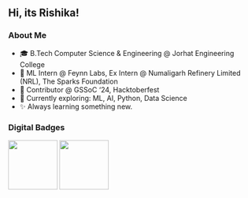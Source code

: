 ## Hi, its Rishika! 

### About Me
- 🎓 B.Tech Computer Science & Engineering @ Jorhat Engineering College
- 🔭 ML Intern @ Feynn Labs, Ex Intern @ Numaligarh Refinery Limited (NRL), The Sparks Foundation
- 🤖 Contributor @ GSSoC ‘24, Hacktoberfest
- 🌱 Currently exploring: ML, AI, Python, Data Science
- ✨ Always learning something new.

### Digital Badges

<img src="https://raw.githubusercontent.com/GSSoC24/Postman-Challenge/main/docs/assets/Postman%20White.png" width="100px" height="100px" /> <img src="https://github-production-user-asset-6210df.s3.amazonaws.com/30715153/334789435-f3045ade-446f-46d8-a730-05f9f2ca9ecf.png?X-Amz-Algorithm=AWS4-HMAC-SHA256&X-Amz-Credential=AKIAVCODYLSA53PQK4ZA%2F20241008%2Fus-east-1%2Fs3%2Faws4_request&X-Amz-Date=20241008T085147Z&X-Amz-Expires=300&X-Amz-Signature=7f951a8585363eff960a9a171c73065f8db0d3b7056eb1525ab3be5b0515cb28&X-Amz-SignedHeaders=host" width="100px" height="100px" /> 
